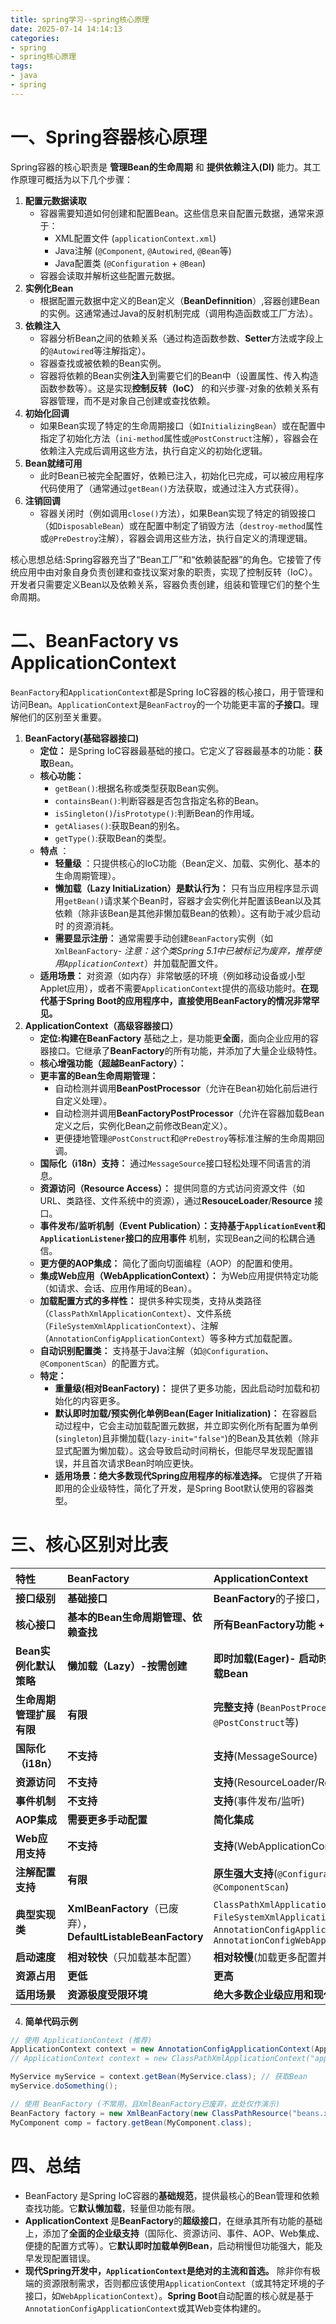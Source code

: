 ```yaml
---
title: spring学习--spring核心原理
date: 2025-07-14 14:14:13
categories:
- spring
- spring核心原理
tags:
- java
- spring
---
```




# 一、Spring容器核心原理
Spring容器的核心职责是 **管理Bean的生命周期** 和 **提供依赖注入(DI)** 能力。其工作原理可概括为以下几个步骤： 
  1. **配置元数据读取**  
     - 容器需要知道如何创建和配置Bean。这些信息来自配置元数据，通常来源于：
       - XML配置文件 (`applicationContext.xml`)
       - Java注解 (`@Component`, `@Autowired`, `@Bean`等)
       - Java配置类 (`@Configuration` + `@Bean`)
     - 容器会读取并解析这些配置元数据。
  2. **实例化Bean**  
     - 根据配置元数据中定义的Bean定义（**BeanDefinnition**）,容器创建Bean的实例。这通常通过Java的反射机制完成（调用构造函数或工厂方法）。   
  3. **依赖注入**  
     - 容器分析Bean之间的依赖关系（通过构造函数参数、**Setter**方法或字段上的`@Autowired`等注解指定）。
     - 容器查找或被依赖的Bean实例。
     - 容器将依赖的Bean实例**注入**到需要它们的Bean中（设置属性、传入构造函数参数等）。这是实现**控制反转（IoC）** 的和兴步骤-对象的依赖关系有容器管理，而不是对象自己创建或查找依赖。
  4. **初始化回调**  
      - 如果Bean实现了特定的生命周期接口（如`InitializingBean`）或在配置中指定了初始化方法（`ini-method`属性或`@PostConstruct`注解），容器会在依赖注入完成后调用这些方法，执行自定义的初始化逻辑。  
  5. **Bean就绪可用**  
     - 此时Bean已被完全配置好，依赖已注入，初始化已完成，可以被应用程序代码使用了（通常通过`getBean()`方法获取，或通过注入方式获得）。  
  6. **注销回调**   
     - 容器关闭时（例如调用`close()`方法），如果Bean实现了特定的销毁接口（如`DisposableBean`）或在配置中制定了销毁方法（`destroy-method`属性或`@PreDestroy`注解），容器会调用这些方法，执行自定义的清理逻辑。   

核心思想总结:Spring容器充当了“Bean工厂”和“依赖装配器”的角色。它接管了传统应用中由对象自身负责创建和查找议案对象的职责，实现了控制反转（IoC）。开发者只需要定义Bean以及依赖关系，容器负责创建，组装和管理它们的整个生命周期。  

# 二、BeanFactory vs ApplicationContext  
`BeanFactory`和`ApplicationContext`都是Spring IoC容器的核心接口，用于管理和访问Bean。`ApplicationContext`是`BeanFactroy`的一个功能更丰富的**子接口**。理解他们的区别至关重要。
  1. **BeanFactory(基础容器接口)**  
     - **定位：** 是Spring IoC容器最基础的接口。它定义了容器最基本的功能：**获取**Bean。
     - **核心功能：**
       - `getBean()`:根据名称或类型获取Bean实例。  
       - `containsBean()`:判断容器是否包含指定名称的Bean。
       - `isSingleton()`/`isPrototype()`:判断Bean的作用域。
       - `getAliases()`:获取Bean的别名。  
       - `getType()`:获取Bean的类型。  
     - **特点** ：  
       - **轻量级** ：只提供核心的IoC功能（Bean定义、加载、实例化、基本的生命周期管理）。
       - **懒加载（Lazy InitiaLization）是默认行为：** 只有当应用程序显示调用`getBean()`请求某个Bean时，容器才会实例化并配置该Bean以及其依赖（除非该Bean是其他非懒加载Bean的依赖）。这有助于减少启动时  的资源消耗。  
       - **需要显示注册：** 通常需要手动创建`BeanFactory`实例（如`XmlBeanFactory`- *注意：这个类Spring 5.1中已被标记为废弃，推荐使用`ApplicationContext`*）并加载配置文件。  
     - **适用场景：** 对资源（如内存）非常敏感的环境（例如移动设备或小型Applet应用），或者不需要`ApplicationContext`提供的高级功能时。**在现代基于Spring Boot的应用程序中，直接使用BeanFactory的情况非常罕见。**  
  2. **ApplicationContext（高级容器接口）**
     - **定位:**构建在**BeanFactory** 基础之上，是功能更**全面**，面向企业应用的容器接口。它继承了**BeanFactory**的所有功能，并添加了大量企业级特性。  
     - **核心增强功能（超越BeanFactory）：**
     - **更丰富的Bean生命周期管理：**
       - 自动检测并调用**BeanPostProcessor**（允许在Bean初始化前后进行自定义处理）。  
       - 自动检测并调用**BeanFactoryPostProcessor**（允许在容器加载Bean定义之后，实例化Bean之前修改Bean定义）。
       - 更便捷地管理`@PostConstruct`和`@PreDestroy`等标准注解的生命周期回调。
     - **国际化（i18n）支持：** 通过`MessageSource`接口轻松处理不同语言的消息。  
     - **资源访问（Resource Access）：** 提供同意的方式访问资源文件（如URL、类路径、文件系统中的资源），通过**ResouceLoader**/**Resource** 接口。
     - **事件发布/监听机制（Event Publication）：**支持基于`ApplicationEvent`和`ApplicationListener`接口的**应用事件** 机制，实现Bean之间的松耦合通信。  
     - **更方便的AOP集成：** 简化了面向切面编程（AOP）的配置和使用。  
     - **集成Web应用（WebApplicationContext）：** 为Web应用提供特定功能（如请求、会话、应用作用域的Bean）。 
     - **加载配置方式的多样性：** 提供多种实现类，支持从类路径（`ClassPathXmlApplicationContext`）、文件系统（`FileSystemXmlApplicationContext`）、注解（`AnnotationConfigApplicationContext`）等多种方式加载配置。  
     - **自动识别配置类：** 支持基于Java注解（如`@Configuration`、`@ComponentScan`）的配置方式。
     - **特定：**
       - **重量级(相对BeanFactory)：** 提供了更多功能，因此启动时加载和初始化的内容更多。  
       - **默认即时加载/预实例化单例Bean(Eager Initialization)：** 在容器启动过程中，它会主动加载配置元数据，并立即实例化所有配置为单例(`singleton`)且非懒加载(`lazy-init="false"`)的Bean及其依赖（除非显式配置为懒加载）。这会导致启动时间稍长，但能尽早发现配置错误，并且首次请求Bean时响应更快。  
       - **适用场景：绝大多数现代Spring应用程序的标准选择。** 它提供了开箱即用的企业级特性，简化了开发，是Spring Boot默认使用的容器类型。  

# 三、**核心区别对比表**  
|**特性**|**BeanFactory**|**ApplicationContext**|
|:---|:---|:---|
|**接口级别**| **基础接口** |**BeanFactory**的子接口，功能更丰富|
| **核心接口** | **基本的Bean生命周期管理、依赖查找** | **所有BeanFactory功能 + 企业级扩展** |
| **Bean实例化默认策略** | **懒加载（Lazy）-按需创建** | **即时加载(Eager)- 启动时创建单例非懒加载Bean** |
| **生命周期管理扩展有限** | **有限** | **完整支持** (`BeanPostProcessor`,` @PostConstruct`等) |
| **国际化（i18n）** | **不支持** | **支持**(MessageSource) |
| **资源访问** | **不支持** | **支持**(ResourceLoader/Resource) |
| **事件机制** | **不支持** | **支持**(事件发布/监听) |
| **AOP集成** | **需要更多手动配置** | **简化集成**|
| **Web应用支持** | **不支持** | **支持**(WebApplicationContext) |
| **注解配置支持** | **有限**| **原生强大支持**(`@Configuration`, `@ComponentScan`) |
| **典型实现类** | **XmlBeanFactory**（已废弃），**DefaultListableBeanFactory** |`ClassPathXmlApplicationContext`, `FileSystemXmlApplicationContext`, `AnnotationConfigApplicationContext`, `AnnotationConfigWebApplicationContext`|
| **启动速度** | **相对较快**（只加载基本配置）| **相对较慢**(加载更多配置并实例化Bean)| 
| **资源占用** | **更低** | **更高** |
| **适用场景** | **资源极度受限环境** | **绝大多数企业级应用和现代Spring应用** |  



  4. **简单代码示例**  

```java
// 使用 ApplicationContext (推荐)
ApplicationContext context = new AnnotationConfigApplicationContext(AppConfig.class); // 基于Java配置类
// ApplicationContext context = new ClassPathXmlApplicationContext("applicationContext.xml"); // 基于XML

MyService myService = context.getBean(MyService.class); // 获取Bean
myService.doSomething();

// 使用 BeanFactory (不常用，且XmlBeanFactory已废弃，此处仅作演示)
BeanFactory factory = new XmlBeanFactory(new ClassPathResource("beans.xml")); // 已废弃!
MyComponent comp = factory.getBean(MyComponent.class);
```


# 四、总结
  - BeanFactory 是Spring IoC容器的**基础规范**，提供最核心的Bean管理和依赖查找功能。它**默认懒加载**，轻量但功能有限。
  - **ApplicationContext** 是**BeanFactory**的**超级接口**，在继承其所有功能的基础上，添加了**全面的企业级支持**（国际化、资源访问、事件、AOP、Web集成、便捷的配置方式等）。它**默认即时加载单例Bean**，启动稍慢但功能强大，能及早发现配置错误。
  - **现代Spring开发中，`ApplicationContext`是绝对的主流和首选。** 除非你有极端的资源限制需求，否则都应该使用`ApplicationContext`（或其特定环境的子接口，如`WebApplicationContext`）。**Spring Boot**自动配置的核心就是基于`AnnotationConfigApplicationContext`或其Web变体构建的。      

    

  

